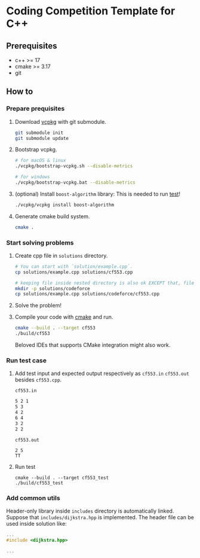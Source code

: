 # Coding Competition Template for C++

## Prerequisites

- c++ >= 17
- cmake >= 3.17
- git

## How to

### Prepare prequisites

1. Download [vcpkg](https://vcpkg.io/en/index.html) with git submodule.
   ```sh
   git submodule init
   git submodule update
   ```
1. Bootstrap vcpkg.

   ```sh
   # for macOS & linux
   ./vcpkg/bootstrap-vcpkg.sh --disable-metrics

   # for windows
   ./vcpkg/bootstrap-vcpkg.bat --disable-metrics
   ```

1. (optional) Install `boost-algorithm` library:
   This is needed to run [test](#run-test-case)!
   ```sh
   ./vcpkg/vcpkg install boost-algorithm
   ```
1. Generate cmake build system.
   ```sh
   cmake .
   ```

### Start solving problems

1. Create cpp file in `solutions` directory.

   ```sh
   # You can start with `solution/example.cpp`.
   cp solutions/example.cpp solutions/cf553.cpp

   # keeping file inside nested directory is also ok EXCEPT that, file name must be unique.
   mkdir -p solutions/codeforce
   cp solutions/example.cpp solutions/codeforce/cf553.cpp
   ```

1. Solve the problem!

1. Compile your code with [cmake](https://cmake.org/) and run.

   ```sh
   cmake --build . --target cf553
   ./build/cf553
   ```

   Beloved IDEs that supports CMake integration might also work.

### Run test case

1.  Add test input and expected output respectively as `cf553.in` `cf553.out` besides `cf553.cpp`.

    `cf553.in`

    ```sh
    5 2 1
    5 3
    4 2
    6 4
    3 2
    2 2
    ```

    `cf553.out`

    ```
    2 5
    TT
    ```

1.  Run test
    ```
    cmake --build . --target cf553_test
    ./build/cf553_test
    ```

### Add common utils

Header-only library inside `includes` directory is automatically linked.
Suppose that `includes/dijkstra.hpp` is implemented. The header file can be
used inside solution like:

```c++
...
#include <dijkstra.hpp>

...
```
